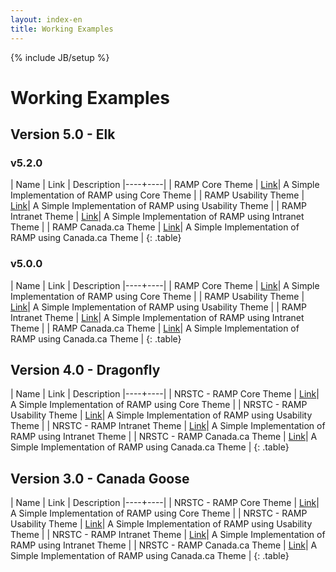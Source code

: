 ```yaml
---
layout: index-en
title: Working Examples
---
```

{% include JB/setup %}

# Working Examples

<div class="toc"></div>


## Version 5.0 - Elk

### v5.2.0

| Name | Link | Description
|----+----|
| RAMP Core Theme | [Link]({{BASE_PATH}}/demos/NRSTC/v5.2.0/ramp-pcar/ramp-en.html)| A Simple Implementation of RAMP using Core Theme |
| RAMP Usability Theme | [Link]({{BASE_PATH}}/demos/NRSTC/v5.2.0/ramp-theme-intranet/ramp-en.html)| A Simple Implementation of RAMP using Usability Theme |
| RAMP Intranet Theme | [Link]({{BASE_PATH}}/demos/NRSTC/v5.2.0/ramp-theme-intranet/ramp-en.html)| A Simple Implementation of RAMP using Intranet Theme |
| RAMP Canada.ca Theme | [Link]({{BASE_PATH}}/demos/NRSTC/v5.2.0/ramp-theme-canada/ramp-en.html)| A Simple Implementation of RAMP using Canada.ca Theme |
{: .table}


### v5.0.0

| Name | Link | Description
|----+----|
| RAMP Core Theme | [Link]({{BASE_PATH}}/demos/NRSTC/5.0/core/ramp-en.html)| A Simple Implementation of RAMP using Core Theme |
| RAMP Usability Theme | [Link]({{BASE_PATH}}/demos/NRSTC/5.0/usability/ramp-en.html)| A Simple Implementation of RAMP using Usability Theme |
| RAMP Intranet Theme | [Link]({{BASE_PATH}}/demos/NRSTC/5.0/intranet/ramp-en.html)| A Simple Implementation of RAMP using Intranet Theme |
| RAMP Canada.ca Theme | [Link]({{BASE_PATH}}/demos/NRSTC/5.0/canada/ramp-en.html)| A Simple Implementation of RAMP using Canada.ca Theme |
{: .table}

## Version 4.0 - Dragonfly

| Name | Link | Description
|----+----|
| NRSTC - RAMP Core Theme | [Link]({{BASE_PATH}}/demos/NRSTC/4.0/core/ramp-en.html)| A Simple Implementation of RAMP using Core Theme |
| NRSTC - RAMP Usability Theme | [Link]({{BASE_PATH}}/demos/NRSTC/4.0/usability/ramp-en.html)| A Simple Implementation of RAMP using Usability Theme |
| NRSTC - RAMP Intranet Theme | [Link]({{BASE_PATH}}/demos/NRSTC/4.0/intranet/ramp-en.html)| A Simple Implementation of RAMP using Intranet Theme |
| NRSTC - RAMP Canada.ca Theme | [Link]({{BASE_PATH}}/demos/NRSTC/4.0/canada/ramp-en.html)| A Simple Implementation of RAMP using Canada.ca Theme |
{: .table}


## Version 3.0 - Canada Goose

| Name | Link | Description
|----+----|
| NRSTC - RAMP Core Theme | [Link]({{BASE_PATH}}/demos/NRSTC/3.0/core/ramp-en.html)| A Simple Implementation of RAMP using Core Theme |
| NRSTC - RAMP Usability Theme | [Link]({{BASE_PATH}}/demos/NRSTC/3.0/usability/ramp-en.html)| A Simple Implementation of RAMP using Usability Theme |
| NRSTC - RAMP Intranet Theme | [Link]({{BASE_PATH}}/demos/NRSTC/3.0/intranet/ramp-en.html)| A Simple Implementation of RAMP using Intranet Theme |
| NRSTC - RAMP Canada.ca Theme | [Link]({{BASE_PATH}}/demos/NRSTC/3.0/canada/ramp-en.html)| A Simple Implementation of RAMP using Canada.ca Theme |
{: .table}
